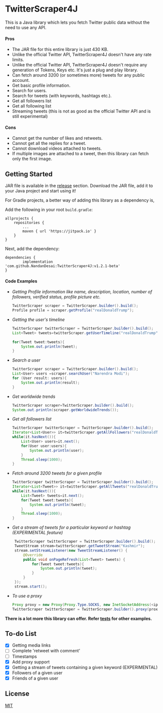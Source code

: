 # TwitterScraper4J

This is a Java library which lets you fetch Twitter public data without the need to use any API.

#### Pros
- The JAR file for this entire library is just 430 KB.
- Unlike the official Twitter API, TwitterScraper4J doesn't have any rate limits.
- Unlike the official Twitter API, TwitterScraper4J doesn't require any generation of Tokens, Keys etc. It's just a plug and play library.
- Can fetch around 3200 (or sometimes more) tweets for any public account.
- Get basic profile information.
- Search for users.
- Search for tweets (with keywords, hashtags etc.).
- Get all followers list
- Get all following list
- Streaming tweets (this is not as good as the official Twitter API and is still experimental)

#### Cons
- Cannot get the number of likes and retweets.
- Cannot get all the replies for a tweet.
- Cannot download videos attached to tweets.
- If multiple images are attached to a tweet, then this library can fetch only the first image.

## Getting Started
JAR file is available in the [release](https://github.com/NandanDesai/TwitterScraper4J/releases) section. Download the JAR file, add it to your Java project and start using it!

For Gradle projects, a better way of adding this library as a dependency is,

Add the following in your root `build.gradle`:

	allprojects {
		repositories {
			...
			maven { url 'https://jitpack.io' }
		}
	}
	
Next, add the dependency:
    
    dependencies {
	        implementation 'com.github.NandanDesai:TwitterScraper4J:v1.2.1-beta'
	}
	

#### Code Examples

 - *Getting Profile information like name, description, location, number of followers, verified status, profile picture etc.*

    ```java
    TwitterScraper scraper = TwitterScraper.builder().build();  
    Profile profile = scraper.getProfile("realDonaldTrump");
   ```

 - *Getting the user's timeline*

    ```java
    TwitterScraper twitterScraper = TwitterScraper.builder().build();  
    List<Tweet> tweets=twitterScraper.getUserTimeline("realDonaldTrump");  
      
    for(Tweet tweet:tweets){  
        System.out.println(tweet);  
    }
    ```
    

 - *Search a user*

    ```java
    TwitterScraper scraper = TwitterScraper.builder().build();  
    List<User> users =scraper.searchUser("Narendra Modi");  
    for (User result: users){  
        System.out.println(result);  
    }
   ```

 - *Get worldwide trends*

    ```java
    TwitterScraper scraper=TwitterScraper.builder().build();  
    System.out.println(scraper.getWorldwideTrends());
    ```
 
 - *Get all followers list*
 
     ```java
     TwitterScraper twitterScraper = TwitterScraper.builder().build();
     Iterator<List<User>> it=twitterScraper.getAllFollowers("realDonaldTrump");
     while(it.hasNext()){
         List<User> users=it.next();
         for(User user:users){
             System.out.println(user);
         }
         Thread.sleep(1000);
     }
     ```
 - *Fetch around 3200 tweets for a given profile*
  
      ```java
      TwitterScraper twitterScraper = TwitterScraper.builder().build();
      Iterator<List<Tweet>> it=twitterScraper.getAllTweets("realDonaldTrump");
      while(it.hasNext()){
          List<Tweet> tweets=it.next();
          for(Tweet tweet:tweets){
              System.out.println(tweet);
          }
          Thread.sleep(1000);
      }
      ```
 - *Get a stream of tweets for a particular keyword or hashtag (EXPERIMENTAL feature)*
  
      ```java
       TwitterScraper twitterScraper = TwitterScraper.builder().build();
       TweetStream stream=twitterScraper.getTweetStream("Kashmir");
       stream.setStreamListener(new TweetStreamListener() {
           @Override
           public void onPageRefresh(List<Tweet> tweets) {
               for(Tweet tweet:tweets){
                   System.out.println(tweet);
               }
           }
       });
       stream.start();
      ```

 - *To use a proxy*

    ```java
    Proxy proxy = new Proxy(Proxy.Type.SOCKS, new InetSocketAddress(<ip address>, <port>));
    TwitterScraper twitterScraper = TwitterScraper.builder().proxy(proxy).build();
   ```



**There is a lot more this library can offer. Refer [tests](https://github.com/NandanDesai/TwitterScraper4J/tree/master/src/test/java/io/github/nandandesai/tests) for other examples.**
## To-do List
 - [x] Getting media links
 - [ ] Complete 'retweet with comment'
 - [ ] Timestamps
 - [x] Add proxy support
 - [x] Getting a stream of tweets containing a given keyword (EXPERIMENTAL)
 - [x] Followers of a given user
 - [x] Friends of a given user
 
## License
[MIT](https://github.com/NandanDesai/TwitterScraper4J/blob/master/LICENSE)
